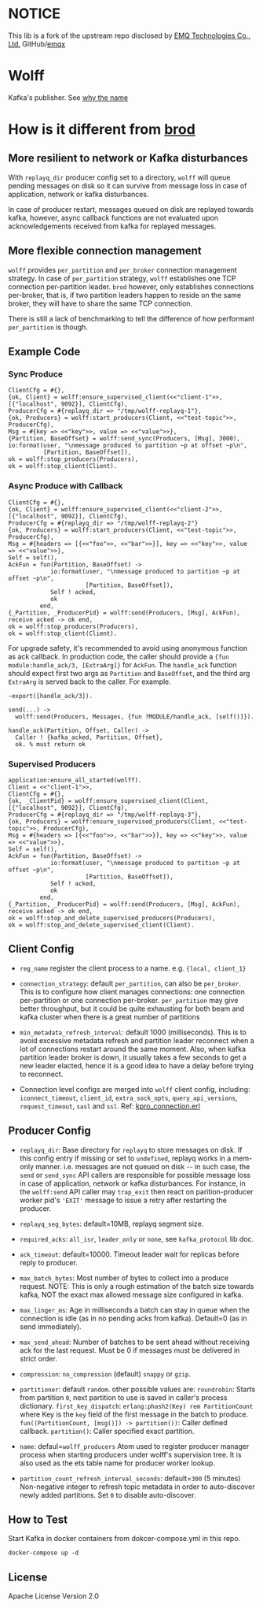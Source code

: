 # NOTICE

This lib is a fork of the upstream repo disclosed by
[EMQ Technologies Co., Ltd.](https://www.emqx.io)
GitHub/[emqx](https://github.com/emqx)

# Wolff

Kafka's publisher. See [why the name](https://en.wikipedia.org/wiki/Kurt_Wolff_(publisher))

# How is it different from [brod](https://github.com/kafka4beam/brod)

## More resilient to network or Kafka disturbances

With `replayq_dir` producer config set to a directory,
`wolff` will queue pending messages on disk so it can survive from message loss
in case of application, network or kafka disturbances.

In case of producer restart, messages queued on disk are replayed towards kafka,
however, async callback functions are not evaluated upon acknowledgements received
from kafka for replayed messages.

## More flexible connection management

`wolff` provides `per_partition` and `per_broker` connection management strategy.
In case of `per_partition` strategy, `wolff` establishes one TCP connection
per-partition leader. `brod` however, only establishes connections per-broker,
that is, if two partition leaders happen to reside on the same broker,
they will have to share the same TCP connection.

There is still a lack of benchmarking to tell the difference of how performant
`per_partition` is though.

## Example Code

### Sync Produce

```
ClientCfg = #{},
{ok, Client} = wolff:ensure_supervised_client(<<"client-1">>, [{"localhost", 9092}], ClientCfg),
ProducerCfg = #{replayq_dir => "/tmp/wolff-replayq-1"},
{ok, Producers} = wolff:start_producers(Client, <<"test-topic">>, ProducerCfg),
Msg = #{key => <<"key">>, value => <<"value">>},
{Partition, BaseOffset} = wolff:send_sync(Producers, [Msg], 3000),
io:format(user, "\nmessage produced to partition ~p at offset ~p\n",
          [Partition, BaseOffset]),
ok = wolff:stop_producers(Producers),
ok = wolff:stop_client(Client).
```

### Async Produce with Callback

```
ClientCfg = #{},
{ok, Client} = wolff:ensure_supervised_client(<<"client-2">>, [{"localhost", 9092}], ClientCfg),
ProducerCfg = #{replayq_dir => "/tmp/wolff-replayq-2"}
{ok, Producers} = wolff:start_producers(Client, <<"test-topic">>, ProducerCfg),
Msg = #{headers => [{<<"foo">>, <<"bar">>}], key => <<"key">>, value => <<"value">>},
Self = self(),
AckFun = fun(Partition, BaseOffset) ->
            io:format(user, "\nmessage produced to partition ~p at offset ~p\n",
                      [Partition, BaseOffset]),
            Self ! acked,
            ok
         end,
{_Partition, _ProducerPid} = wolff:send(Producers, [Msg], AckFun),
receive acked -> ok end,
ok = wolff:stop_producers(Producers),
ok = wolff:stop_client(Client).
```

For upgrade safety, it's recommended to avoid using anonymous function as ack callback.
In production code, the caller should provide a `{fun module:handle_ack/3, [ExtraArg]}` for `AckFun`.
The `handle_ack` function should expect first two args as `Partition` and `BaseOffset`,
and the third arg `ExtraArg` is served back to the caller. For example.

```
-export([handle_ack/3]).

send(...) ->
  wolff:send(Producers, Messages, {fun ?MODULE/handle_ack, [self()]}).

handle_ack(Partition, Offset, Caller) ->
  Caller ! {kafka_acked, Partition, Offset},
  ok. % must return ok

```

### Supervised Producers

```
application:ensure_all_started(wolff).
Client = <<"client-1">>,
ClientCfg = #{},
{ok, _ClientPid} = wolff:ensure_supervised_client(Client, [{"localhost", 9092}], ClientCfg),
ProducerCfg = #{replayq_dir => "/tmp/wolff-replayq-3"},
{ok, Producers} = wolff:ensure_supervised_producers(Client, <<"test-topic">>, ProducerCfg),
Msg = #{headers => [{<<"foo">>, <<"bar">>}], key => <<"key">>, value => <<"value">>},
Self = self(),
AckFun = fun(Partition, BaseOffset) ->
            io:format(user, "\nmessage produced to partition ~p at offset ~p\n",
                      [Partition, BaseOffset]),
            Self ! acked,
            ok
         end,
{_Partition, _ProducerPid} = wolff:send(Producers, [Msg], AckFun),
receive acked -> ok end,
ok = wolff:stop_and_delete_supervised_producers(Producers),
ok = wolff:stop_and_delete_supervised_client(Client).
```

## Client Config

* `reg_name` register the client process to a name. e.g. `{local, client_1}`

* `connection_strategy`: default `per_partition`, can also be `per_broker`.
   This is to configure how client manages connections: one connection
   per-partition or one connection per-broker.
   `per_partition` may give better throughput, but it could be quite exhausting
   for both beam and kafka cluster when there is a great number of partitions

* `min_metadata_refresh_interval`: default 1000 (milliseconds).
   This is to avoid excessive metadata refresh and partition leader reconnect
   when a lot of connections restart around the same moment.
   Also, when kafka partition leader broker is down, it usually takes a few
   seconds to get a new leader elacted, hence it is a good idea to have
   a delay before trying to reconnect.

* Connection level configs are merged into `wolff` client config, including:
  `iconnect_timeout`, `client_id`, `extra_sock_opts`, `query_api_versions`,
  `request_timeout`, `sasl` and `ssl`. Ref: [kpro_connection.erl](https://github.com/klarna/kafka_protocol/blob/master/src/kpro_connection.erl)

## Producer Config

* `replayq_dir`: Base directory for `replayq` to store messages on disk.
   If this config entry if missing or set to `undefined`, replayq works in a mem-only
   manner. i.e. messages are not queued on disk -- in such case, the `send` or `send_sync`
   API callers are responsible for possible message loss in case of application,
   network or kafka disturbances. For instance, in the `wolff:send` API caller may
   `trap_exit` then react on parition-producer worker pid's `'EXIT'` message to issue
   a retry after restarting the producer.

* `replayq_seg_bytes`: default=10MB, replayq segment size.

* `required_acks`: `all_isr`, `leader_only` or `none`, see `kafka_protocol` lib doc.

* `ack_timeout`: default=10000. Timeout leader wait for replicas before reply to producer.

* `max_batch_bytes`: Most number of bytes to collect into a produce request.
   NOTE: This is only a rough estimation of the batch size towards kafka,
         NOT the exact max allowed message size configured in kafka.

* `max_linger_ms`: Age in milliseconds a batch can stay in queue when the connection
   is idle (as in no pending acks from kafka). Default=0 (as in send immediately).

* `max_send_ahead`: Number of batches to be sent ahead without receiving ack for
   the last request. Must be 0 if messages must be delivered in strict order.

* `compression`: `no_compression` (default) `snappy` or `gzip`.

* `partitioner`: default `random`. other possible values are:
   `roundrobin`: Starts from partition `0`, next partition to use is saved in caller's
   process dictionary.
   `first_key_dispatch`: `erlang:phash2(Key) rem PartitionCount` where Key is the `key`
   field of the first message in the batch to produce.
   `fun((PartitionCount, [msg()]) -> partition())`: Caller defined callback.
   `partition()`: Caller specified exact partition.

* `name`: defaul=`wolff_producers`
   Atom used to register producer manager process when starting producers
   under wolff's supervision tree. It is also used as the ets table name
   for producer worker lookup.

* `partition_count_refresh_interval_seconds`: default=`300` (5 minutes)
  Non-negative integer to refresh topic metadata in order to auto-discover newly added partitions.
  Set `0` to disable auto-discover.

## How to Test

Start Kafka in docker containers from dokcer-compose.yml in this repo.

```
docker-compose up -d
```

## License

Apache License Version 2.0
